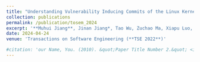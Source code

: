 ```yaml
---
title: "Understanding Vulnerability Inducing Commits of the Linux Kernel"
collection: publications
permalink: /publication/tosem_2024
excerpt: '**Muhui Jiang**, Jinan Jiang*, Tao Wu, Zuchao Ma, Xiapu Luo, Yajin Zhou'
date: 2024-04-24
venue: 'Transactions on Software Engineering (**TSE 2022**)'

#citation: 'our Name, You. (2010). &quot;Paper Title Number 2.&quot; <i>Journal 1</i>. 1(2).'
---
```

